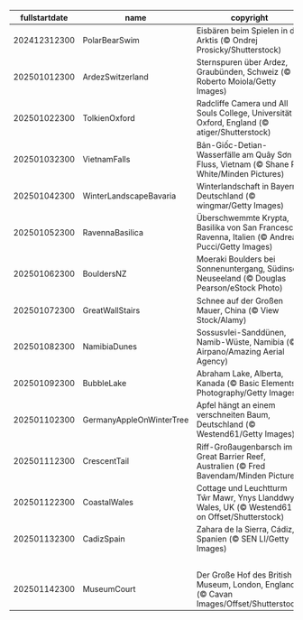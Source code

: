 |fullstartdate|name|copyright|title|image|
|--|--|--|--|--|
202412312300|PolarBearSwim|Eisbären beim Spielen in der Arktis (© Ondrej Prosicky/Shutterstock)|Frohes neues Jahr!|![](/de-DE/2025/01/202412312300PolarBearSwim.jpg)|
202501012300|ArdezSwitzerland|Sternspuren über Ardez, Graubünden, Schweiz (© Roberto Moiola/Getty Images)|Das funkelnde Dorf|![](/de-DE/2025/01/202501012300ArdezSwitzerland.jpg)|
202501022300|TolkienOxford|Radcliffe Camera und All Souls College, Universität Oxford, England (© atiger/Shutterstock)|Wo Wissen Tradition hat|![](/de-DE/2025/01/202501022300TolkienOxford.jpg)|
202501032300|VietnamFalls|Bản-Giốc-Detian-Wasserfälle am Quây Sơn Fluss, Vietnam (© Shane P. White/Minden Pictures)|Sind wir im Paradies?|![](/de-DE/2025/01/202501032300VietnamFalls.jpg)|
202501042300|WinterLandscapeBavaria|Winterlandschaft in Bayern, Deutschland (© wingmar/Getty Images)|Wo die Stille den Nebel umarmt|![](/de-DE/2025/01/202501042300WinterLandscapeBavaria.jpg)|
202501052300|RavennaBasilica|Überschwemmte Krypta, Basilika von San Francesco, Ravenna, Italien (© Andrea Pucci/Getty Images)|Heiliges Gewässer?|![](/de-DE/2025/01/202501052300RavennaBasilica.jpg)|
202501062300|BouldersNZ|Moeraki Boulders bei Sonnenuntergang, Südinsel, Neuseeland (© Douglas Pearson/eStock Photo)|Faszination Steine|![](/de-DE/2025/01/202501062300BouldersNZ.jpg)|
202501072300|GreatWallStairs|Schnee auf der Großen Mauer, China (© View Stock/Alamy)|Mauer im Schneekleid|![](/de-DE/2025/01/202501072300GreatWallStairs.jpg)|
202501082300|NamibiaDunes|Sossusvlei-Sanddünen, Namib-Wüste, Namibia (© Airpano/Amazing Aerial Agency)|Wandelnde Horizonte|![](/de-DE/2025/01/202501082300NamibiaDunes.jpg)|
202501092300|BubbleLake|Abraham Lake, Alberta, Kanada (© Basic Elements Photography/Getty Images)|Blasen im Eis gefangen|![](/de-DE/2025/01/202501092300BubbleLake.jpg)|
202501102300|GermanyAppleOnWinterTree|Apfel hängt an einem verschneiten Baum, Deutschland (© Westend61/Getty Images)|Ein Hauch von Rot im Winter|![](/de-DE/2025/01/202501102300GermanyAppleOnWinterTree.jpg)|
202501112300|CrescentTail|Riff-Großaugenbarsch im Great Barrier Reef, Australien (© Fred Bavendam/Minden Pictures)|Unterwasser-Zauber|![](/de-DE/2025/01/202501112300CrescentTail.jpg)|
202501122300|CoastalWales|Cottage und Leuchtturm Tŵr Mawr, Ynys Llanddwyn, Wales, UK (© Westend61 on Offset/Shutterstock)|Ruhe und Frieden|![](/de-DE/2025/01/202501122300CoastalWales.jpg)|
202501132300|CadizSpain|Zahara de la Sierra, Cádiz, Spanien (© SEN LI/Getty Images)|Andalusische Idylle|![](/de-DE/2025/01/202501132300CadizSpain.jpg)|
||||![](/de-DE/2025/01/.jpg)|
202501142300|MuseumCourt|Der Große Hof des British Museum, London, England (© Cavan Images/Offset/Shutterstock)|Wo die Geschichte lebendig bleibt|![](/de-DE/2025/01/202501142300MuseumCourt.jpg)|
